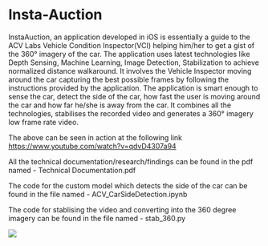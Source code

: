 # Insta-Auction
InstaAuction, an application developed in iOS is essentially a guide to the ACV Labs Vehicle Condition Inspector(VCI) helping him/her to get a gist of the 360° imagery of the car. The application uses latest technologies like Depth Sensing, Machine Learning, Image Detection, Stabilization to achieve normalized distance walkaround. It involves the Vehicle Inspector moving around the car capturing the best possible frames by following the instructions provided by the application. The application is smart enough to sense the car, detect the side of the car, how fast the user is moving around the car and how far he/she is away from the car. It combines all the technologies, stabilises the recorded video and generates a 360° imagery low frame rate video.  
 
 The above can be seen in action at the following link https://www.youtube.com/watch?v=qdvD4307a94  
 
 All the technical documentation/research/findings can be found in the pdf named - Technical Documentation.pdf 
 
 The code for the custom model which detects the side of the car can be found in the file named -  ACV_CarSideDetection.ipynb
 
 The code for stablising the video and converting into the 360 degree imagery can be found in the file named - stab_360.py
 
 
 <img src="https://github.com/avinashpatnaik/Insta-Auction-iOS-App/blob/main/AppMockUps.PNG" align="middle"/>

